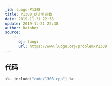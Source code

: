 ```yaml
---
_id: luogu-P1308
title: P1308_统计单词数
date: 2019-11-21 22:38
update: 2019-11-21 22:38
author: Rainboy
source: 
    - 
      oj: luogu
      url: https://www.luogu.org/problem/P1308
---
```


## 代码

```c
<%- include("code/1308.cpp") %>
```
